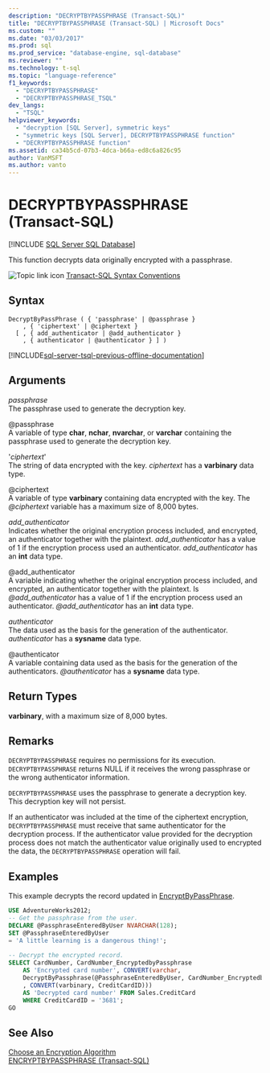 ```yaml
---
description: "DECRYPTBYPASSPHRASE (Transact-SQL)"
title: "DECRYPTBYPASSPHRASE (Transact-SQL) | Microsoft Docs"
ms.custom: ""
ms.date: "03/03/2017"
ms.prod: sql
ms.prod_service: "database-engine, sql-database"
ms.reviewer: ""
ms.technology: t-sql
ms.topic: "language-reference"
f1_keywords: 
  - "DECRYPTBYPASSPHRASE"
  - "DECRYPTBYPASSPHRASE_TSQL"
dev_langs: 
  - "TSQL"
helpviewer_keywords: 
  - "decryption [SQL Server], symmetric keys"
  - "symmetric keys [SQL Server], DECRYPTBYPASSPHRASE function"
  - "DECRYPTBYPASSPHRASE function"
ms.assetid: ca34b5cd-07b3-4dca-b66a-ed8c6a826c95
author: VanMSFT
ms.author: vanto
---
```

# DECRYPTBYPASSPHRASE (Transact-SQL)
[!INCLUDE [SQL Server SQL Database](../../includes/applies-to-version/sql-asdb.md)]

This function decrypts data originally encrypted with a passphrase.  
  
 ![Topic link icon](../../database-engine/configure-windows/media/topic-link.gif "Topic link icon") [Transact-SQL Syntax Conventions](../../t-sql/language-elements/transact-sql-syntax-conventions-transact-sql.md)  
  
## Syntax  
  
```syntaxsql
DecryptByPassPhrase ( { 'passphrase' | @passphrase }   
    , { 'ciphertext' | @ciphertext }  
  [ , { add_authenticator | @add_authenticator }  
    , { authenticator | @authenticator } ] )  
```  
  
[!INCLUDE[sql-server-tsql-previous-offline-documentation](../../includes/sql-server-tsql-previous-offline-documentation.md)]

## Arguments
 *passphrase*  
The passphrase used to generate the decryption key.  
  
 @passphrase  
A variable of type **char**, **nchar**, **nvarchar**, or **varchar** containing the passphrase used to generate the decryption key.  
  
'*ciphertext*'  
The string of data encrypted with the key. *ciphertext* has a **varbinary** data type.  
 
@ciphertext  
A variable of type **varbinary** containing data encrypted with the key. The *\@ciphertext* variable has a maximum size of 8,000 bytes.  
  
*add_authenticator*  
Indicates whether the original encryption process included, and encrypted, an authenticator together with the plaintext. *add_authenticator* has a value of 1 if the encryption process used an authenticator. *add_authenticator* has an **int** data type.  
  
@add_authenticator  
A variable indicating whether the original encryption process included, and encrypted, an authenticator together with the plaintext. Is *\@add_authenticator* has a value of 1 if the encryption process used an authenticator. *\@add_authenticator* has an **int** data type.  

*authenticator*  
The data used as the basis for the generation of the authenticator. *authenticator* has a **sysname** data type.  
  
@authenticator  
A variable containing data used as the basis for the generation of the authenticators. *\@authenticator* has a **sysname** data type.  
  
## Return Types  
**varbinary**, with a maximum size of 8,000 bytes.  
  
## Remarks  
`DECRYPTBYPASSPHRASE` requires no permissions for its execution. `DECRYPTBYPASSPHRASE` returns NULL if it receives the wrong passphrase or the wrong authenticator information.  
  
`DECRYPTBYPASSPHRASE` uses the passphrase to generate a decryption key. This decryption key will not persist.  
  
If an authenticator was included at the time of the ciphertext encryption, `DECRYPTBYPASSPHRASE` must receive that same authenticator for the decryption process. If the authenticator value provided for the decryption process does not match the authenticator value originally used to encrypted the data, the `DECRYPTBYPASSPHRASE` operation will fail.  
  
## Examples  
This example decrypts the record updated in [EncryptByPassPhrase](../../t-sql/functions/encryptbypassphrase-transact-sql.md).  
  
```sql  
USE AdventureWorks2012;  
-- Get the passphrase from the user.  
DECLARE @PassphraseEnteredByUser NVARCHAR(128);  
SET @PassphraseEnteredByUser   
= 'A little learning is a dangerous thing!';  
  
-- Decrypt the encrypted record.  
SELECT CardNumber, CardNumber_EncryptedbyPassphrase   
    AS 'Encrypted card number', CONVERT(varchar,  
    DecryptByPassphrase(@PassphraseEnteredByUser, CardNumber_EncryptedbyPassphrase, 1   
    , CONVERT(varbinary, CreditCardID)))  
    AS 'Decrypted card number' FROM Sales.CreditCard   
    WHERE CreditCardID = '3681';  
GO  
```  
  
## See Also  
 [Choose an Encryption Algorithm](../../relational-databases/security/encryption/choose-an-encryption-algorithm.md)   
 [ENCRYPTBYPASSPHRASE &#40;Transact-SQL&#41;](../../t-sql/functions/encryptbypassphrase-transact-sql.md)  
  
  
